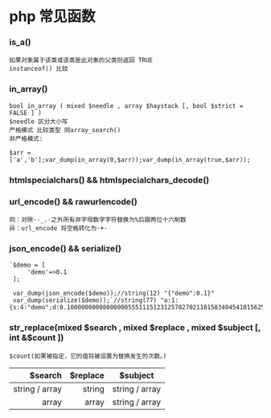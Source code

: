 # php 常见函数

### is_a()
    如果对象属于该类或该类是此对象的父类则返回 TRUE
    instanceof() 比较
### in_array()
    bool in_array ( mixed $needle , array $haystack [, bool $strict = FALSE ] )
    $needle 区分大小写
    严格模式 比较类型 同array_search()
    非严格模式:
`$arr = ['a','b'];var_dump(in_array(0,$arr));var_dump(in_array(true,$arr));`

### htmlspecialchars() && htmlspecialchars_decode()

### url_encode() && rawurlencode()
    同：对除·-_.·之外所有非字母数字字符替换为%后跟两位十六制数
    异：url_encode 将空格转化为·+·
    
### json_encode() && serialize()
    `$demo = [
         'demo'=>0.1
     ];
     
     var_dump(json_encode($demo));//string(12) "{"demo":0.1}"
     var_dump(serialize($demo));`//string(77) "a:1:{s:4:"demo";d:0.1000000000000000055511151231257827021181583404541015625;}"
     
### str_replace(mixed $search , mixed $replace , mixed $subject [, int &$count ])
    $count(如果被指定，它的值将被设置为替换发生的次数。)
| $search           | $replace    |  $subject       |
| --------:         | -----:      | :----:          |
| string / array    | string      |string / array   |
| array             | array       |string / array   |

###
